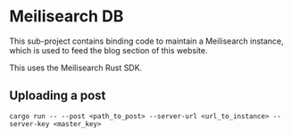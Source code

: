 # Meilisearch DB

This sub-project contains binding code to maintain a Meilisearch instance, which is used to feed the blog section of this website.

This uses the Meilisearch Rust SDK.

## Uploading a post

```shell
cargo run -- --post <path_to_post> --server-url <url_to_instance> --server-key <master_key>
```
